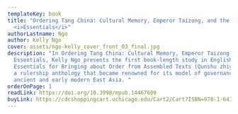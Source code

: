 ```yaml
---
templateKey: book
title: "Ordering Tang China: Cultural Memory, Emperor Taizong, and the
  <i>Essentials</i>"
authorLastname: Ngo
author: Kelly Ngo
cover: assets/ngo-kelly_cover_front_03_final.jpg
description: "In Ordering Tang China: Cultural Memory, Emperor Taizong and the
  Essentials, Kelly Ngo presents the first book-length study in English of the
  Essentials for Bringing about Order from Assembled Texts (Qunshu zhiyao 群書治要),
  a rulership anthology that became renowned for its model of governance in
  ancient and early modern East Asia. "
orderOnPage: 1
readLink: https://doi.org/10.3998/mpub.14467609
buyLink: https://cdcshoppingcart.uchicago.edu/Cart2/Cart?ISBN=978-1-64315-070-3&PRESS=lever
---
```

